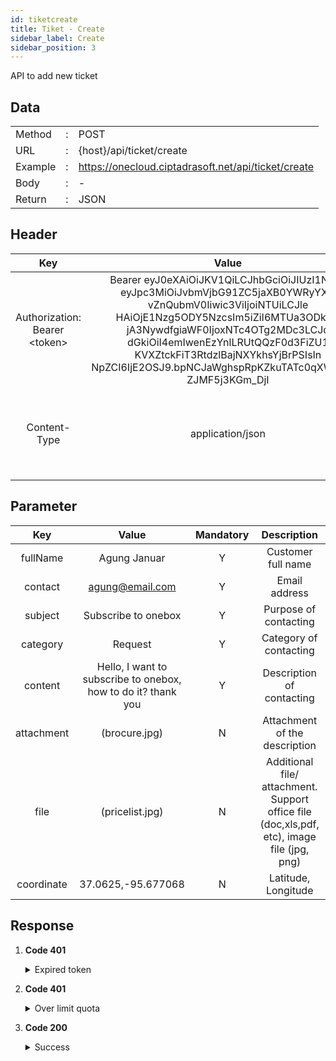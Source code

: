 ```yaml
---
id: tiketcreate
title: Tiket - Create
sidebar_label: Create
sidebar_position: 3
---
```


API to add new ticket

## Data

|         |     |                                                     |
| ------- | --- | --------------------------------------------------- |
| Method  | :   | POST                                                |
| URL     | :   | {host}/api/ticket/create                            |
| Example | :   | https://onecloud.ciptadrasoft.net/api/ticket/create |
| Body    | :   | -                                                   |
| Return  | :   | JSON                                                |

## Header

|                 Key                 |                                                                                                                                                                            Value                                                                                                                                                                             |                                      Description                                      |
| :---------------------------------: | :----------------------------------------------------------------------------------------------------------------------------------------------------------------------------------------------------------------------------------------------------------------------------------------------------------------------------------------------------------: | :-----------------------------------------------------------------------------------: |
| Authorization: Bearer &lt;token&gt; | Bearer eyJ0eXAiOiJKV1QiLCJhbGciOiJIUzI1NiJ9.<br/>eyJpc3MiOiJvbmVjbG91ZC5jaXB0YWRyYXN<br/>vZnQubmV0Iiwic3ViIjoiNTUiLCJle<br/>HAiOjE1Nzg5ODY5NzcsIm5iZiI6MTUa3ODk4N<br/>jA3NywdfgiaWF0IjoxNTc4OTg2MDc3LCJq<br/>dGkiOiI4emIwenEzYnlLRUtQQzF0d3FiZU1<br/>KVXZtckFiT3RtdzlBajNXYkhsYjBrPSIsIn<br/>NpZCI6IjE2OSJ9.bpNCJaWghspRpKZkuTATc0qXWHMFM<br/>ZJMF5j3KGm_DjI | This token be used as a mandatory parameter for each API, obtained from the token API |
|            Content-Type             |                                                                                                                                                                       application/json                                                                                                                                                                       | The MIME media type for JSON text is application/json. The default encoding is UTF-8. |

## Parameter

|    Key     |                             Value                             | Mandatory |                                        Description                                         |
| :--------: | :-----------------------------------------------------------: | :-------: | :----------------------------------------------------------------------------------------: |
|  fullName  |                         Agung Januar                          |     Y     |                                     Customer full name                                     |
|  contact   |                        agung@email.com                        |     Y     |                                       Email address                                        |
|  subject   |                      Subscribe to onebox                      |     Y     |                                   Purpose of contacting                                    |
|  category  |                            Request                            |     Y     |                                   Category of contacting                                   |
|  content   | Hello, I want to subscribe to onebox, how to do it? thank you |     Y     |                                 Description of contacting                                  |
| attachment |                         (brocure.jpg)                         |     N     |                               Attachment of the description                                |
|    file    |                        (pricelist.jpg)                        |     N     | Additional file/ attachment. Support office file (doc,xls,pdf, etc), image file (jpg, png) |
| coordinate |                      37.0625,-95.677068                       |     N     |                                    Latitude, Longitude                                     |

## Response

1. **Code 401**

    <details><summary>Expired token</summary><p>

   ```jsx title="Body"
   {
   	"_meta": {
   			"status": "ERROR",
   			"count": 1
   	},
   	"records": {
   			"errorCode": 401,
   			"userMessage": "Expired token",
   			"devMessage": null,
   			"more": null,
   			"applicationCode": null
   	}
   }
   ```

  </p></details>

2. **Code 401**

    <details><summary>Over limit quota</summary><p>

   ```jsx title="Body"
   {
   	"_meta": {
   			"status": "ERROR",
   			"count": 1
   	},
   	"records": {
   			"errorCode": 401,
    		"userMessage": "time limit reached please try again tomorrow at 18:00 - 06:00",
   			"devMessage": "",
   			"more": null,
   			"applicationCode": ""
   	}
   }
   ```

  </p></details>
	
3. **Code 200**

    <details><summary>Success</summary><p>

    ```jsx title="Body"
    	{
    		"response_code": "200",
    		"response_status": "Success",
    		"ticketId": "515090"
    	}
    ```

    </p></details>
